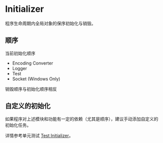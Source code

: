 # Initializer

程序生命周期内全局对象的保序初始化与销毁。

## 顺序

当前初始化顺序

- Encoding Converter
- Logger
- Test
- Socket (Windows Only)

销毁顺序与初始化顺序相反

## 自定义的初始化

如果程序对上述模块和功能有一定的依赖（尤其是顺序），建议手动添加自定义的初始化任务。

详情参考单元测试 [Test Initializer](../test/TestInitializer/main.cpp)。